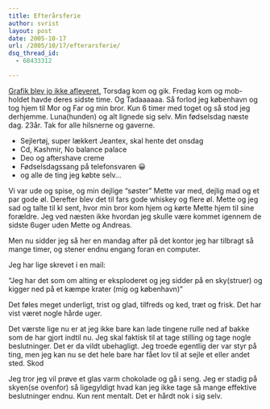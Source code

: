 ```yaml
---
title: Efterårsferie
author: svrist
layout: post
date: 2005-10-17
url: /2005/10/17/efterarsferie/
dsq_thread_id:
  - 68433312

---
```

[Grafik blev jo ikke afleveret.][1] Torsdag kom og gik. Fredag kom og mob-holdet havde deres sidste time. Og Tadaaaaaa. Så forlod jeg københavn og tog hjem til Mor og Far og min bror. Kun 6 timer med toget og så stod jeg derhjemme. Luna(hunden) og alt lignede sig selv. Min fødselsdag næste dag. 23år. Tak for alle hilsnerne og gaverne.

  * Sejlertøj, super lækkert Jeantex, skal hente det onsdag
  * Cd, Kashmir, No balance palace
  * Deo og aftershave creme
  * Fødselsdagssang på telefonsvaren 😀
  * og alle de ting jeg købte selv&#8230;

Vi var ude og spise, og min dejlige &#8220;søster&#8221; Mette var med, dejlig mad og et par gode øl. Derefter blev det til fars gode whiskey og flere øl. Mette og jeg sad og talte til kl sent, hvor min bror kom hjem og kørte Mette hjem til sine forældre. Jeg ved næsten ikke hvordan jeg skulle være kommet igennem de sidste 6uger uden Mette og Andreas.

Men nu sidder jeg så her en mandag after på det kontor jeg har tilbragt så mange timer, og stener endnu engang foran en computer.
  
Jeg har lige skrevet i en mail:
  
&#8220;Jeg har det som om alting er eksploderet og jeg sidder på en sky(struer) og kigger ned på et kæmpe krater (mig og københavn)&#8221;
  
Det føles meget underligt, trist og glad, tilfreds og ked, træt og frisk. Det har vist været nogle hårde uger.
  
Det værste lige nu er at jeg ikke bare kan lade tingene rulle ned af bakke som de har gjort indtil nu. Jeg skal faktisk til at tage stilling og tage nogle beslutninger. Det er da vildt ubehagligt. Jeg troede egentlig der var styr på ting, men jeg kan nu se det hele bare har fået lov til at sejle et eller andet sted. Skod

Jeg tror jeg vil prøve et glas varm chokolade og gå i seng. Jeg er stadig på skyen(se ovenfor) så ligegyldigt hvad kan jeg ikke tage så mange effektive beslutninger endnu. Kun rent mentalt. Det er hårdt nok i sig selv.

 [1]: http://seet.dk/2005/10/13/sa-skete-det-alligevel/